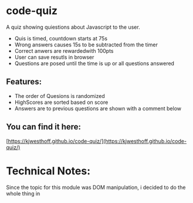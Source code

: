 # code-quiz
A quiz showing quiestions about Javascript to the user.
* Quis is timed, countdown starts at 75s
* Wrong answers causes 15s to be subtracted from the timer
* Correct anwers are rewardedwith 100pts
* User can save resutls in browser
* Questions are posed until the time is up or all questions answered


## Features:
* The order of Quesions is randomized 
* HighScores are sorted based on score
* Answers are to previous questions are shown with a comment below

##  You can find it here:
[https://kjwesthoff.github.io/code-quiz/](https://kjwesthoff.github.io/code-quiz/)

# Technical Notes: 
Since the topic for this module was DOM manipulation, i decided to do the whole thing in

